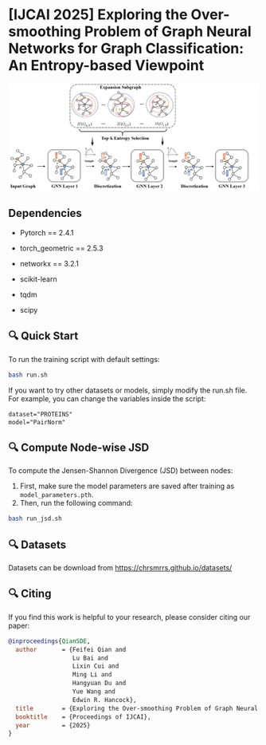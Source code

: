 # [IJCAI 2025] Exploring the Over-smoothing Problem of Graph Neural Networks for Graph Classification: An Entropy-based Viewpoint

<img src=".\Framework.png">  

## Dependencies

- Pytorch == 2.4.1 

- torch_geometric == 2.5.3

- networkx == 3.2.1
- scikit-learn
- tqdm
- scipy

## 🔍 Quick Start

To run the training script with default settings:

```bash
bash run.sh
```
If you want to try other datasets or models, simply modify the run.sh file. For example, you can change the variables inside the script:
```
dataset="PROTEINS"
model="PairNorm"
```


## 🔍 Compute Node-wise JSD

To compute the Jensen-Shannon Divergence (JSD) between nodes:

1. First, make sure the model parameters are saved after training as `model_parameters.pth`.
2. Then, run the following command:

```bash
bash run_jsd.sh
```

## 🔍 Datasets
 Datasets can be download from https://chrsmrrs.github.io/datasets/

## 🔍 Citing

If you find this work is helpful to your research, please consider citing our paper:
```bibtex
@inproceedings{QianSDE,
  author       = {Feifei Qian and
                  Lu Bai and
                  Lixin Cui and
                  Ming Li and
                  Hangyuan Du and
                  Yue Wang and
                  Edwin R. Hancock},
  title        = {Exploring the Over-smoothing Problem of Graph Neural Networks for Graph Classification: An Entropy-based Viewpoint},
  booktitle    = {Proceedings of IJCAI},
  year         = {2025}
}
```


